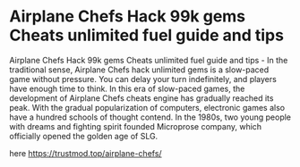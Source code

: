 # Airplane Chefs Hack 99k gems Cheats unlimited fuel guide and tips

Airplane Chefs Hack 99k gems Cheats unlimited fuel guide and tips - In the traditional sense, Airplane Chefs hack unlimited gems is a slow-paced game without pressure. You can delay your turn indefinitely, and players have enough time to think. In this era of slow-paced games, the development of  Airplane Chefs cheats engine has gradually reached its peak. With the gradual popularization of computers, electronic games also have a hundred schools of thought contend. In the 1980s, two young people with dreams and fighting spirit founded Microprose company, which officially opened the golden age of SLG.

here https://trustmod.top/airplane-chefs/

